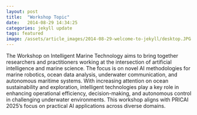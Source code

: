 ```yaml
---
layout: post
title:  "Workshop Topic"
date:   2014-08-29 14:34:25
categories: jekyll update
tags: featured
image: /assets/article_images/2014-08-29-welcome-to-jekyll/desktop.JPG
---
```

The Workshop on Intelligent Marine Technology aims to bring together researchers and practitioners working at the intersection of artificial intelligence and marine science. The focus is on novel AI methodologies for marine robotics, ocean data analysis, underwater communication, and autonomous maritime systems. With increasing attention on ocean sustainability and exploration, intelligent technologies play a key role in enhancing operational efficiency, decision-making, and autonomous control in challenging underwater environments. This workshop aligns with PRICAI 2025’s focus on practical AI applications across diverse domains.